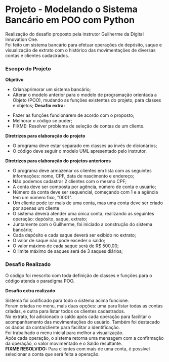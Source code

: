 
# Projeto - Modelando o Sistema Bancário em POO com Python

 Realização do desafio proposto pela instrutor Guilherme da Digital Innovation One.  
 Foi feito um sistema bancário para efetuar operações de depósito, saque e visualização de extrato com o histórico das movimentações de diversas contas e clientes cadastrados.


### Escopo do Projeto
**Objetivo**
* Criar/aprimorar um sistema bancário;
* Alterar o modelo anterior para o modelo de programação orientada a Objeto (POO), mudando as funções existentes do projeto, para classes e objetos;
**Desafio extra:**
- Fazer as funções funcionarem de acordo com o proposto;
- Melhorar o código se puder;
- FIXME: Resolver problema de seleção de contas de um cliente.


**Diretrizes para elaboração do projeto**
- O programa deve estar separado em classes ao invés de dicionários;
- O código deve seguir o modelo UML apresentado pelo instrutor.

**Diretrizes para elaboração do projetos anteriores**
- O programa deve armazenar os clientes em lista com as seguintes informações: nome, CPF, data de nascimento e endereço;
- Não podemos cadastrar 2 clientes com o mesmo CPF;
- A conta deve ser composta por agência, número de conta e usuário;
- Número da conta deve ser sequencial, começando com 1 e a agência tem um número fixo, "0001".
- Um cliente pode ter mais de uma conta, mas uma conta deve ser criado por apenas um cliente
- O sistema deverá atender uma única conta, realizando as seguintes operação: depósito, saque, extrato;
- Juntamente com o Guilherme, foi iniciado a construção do sistema bancário;
- Cada depósito e cada saque deverá ser exibido no extrato;
- O valor de saque não pode exceder o saldo;
- O valor máximo de cada saque será de R$ 500,00;
- O limite máximo de saques será de 3 saques diários;

### Desafio Realizado
O código foi reescrito com toda definição de classes e funções para o código atenda o paradigma POO.

**Desafio extra realizado**

Sistema foi codificado para todo o sistema acima funcione.\
Foram criadas no menu, mais duas opções: uma para listar todas as contas criadas, e outra para listar todos os clientes cadastrados.\
No extrato, foi adicionado o saldo após cada operação para facilitar o acompanhamento das movimentações do usuário. Também foi destacado os dados da conta/cliente para facilitar a identificação.\
Foi trabalhado o menu inicial para melhor a visualização.\
Após cada operação, o sistema retorna uma mensagem com a confirmação da operação, o valor movimentado e o Saldo resultante.\
**FIXME RESOLVIDO:** Para clientes com mais de uma conta, é possível selecionar a conta que será feita a operação.


